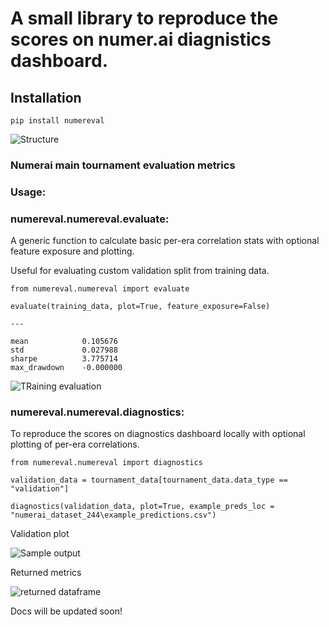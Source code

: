 # A small library to reproduce the scores on numer.ai diagnistics dashboard.

## Installation

`pip install numereval`

![Structure](https://raw.githubusercontent.com/parmarsuraj99/numereval/master/images/numereval_structure.png)

### Numerai main tournament evaluation metrics

### Usage:

### numereval.numereval.evaluate:

A generic function to calculate basic per-era correlation stats with optional feature exposure and plotting.

Useful for evaluating custom validation split from training data.
```
from numereval.numereval import evaluate

evaluate(training_data, plot=True, feature_exposure=False)

---

mean            0.105676
std             0.027988
sharpe          3.775714
max_drawdown    -0.000000
```
![TRaining evaluation](https://github.com/parmarsuraj99/numereval/raw/master/images/training_eval.png)

### numereval.numereval.diagnostics:

To reproduce the scores on diagnostics dashboard locally with optional plotting of per-era correlations.

```
from numereval.numereval import diagnostics

validation_data = tournament_data[tournament_data.data_type == "validation"]

diagnostics(validation_data, plot=True, example_preds_loc = "numerai_dataset_244\example_predictions.csv")
```

Validation plot

![Sample output](https://raw.githubusercontent.com/parmarsuraj99/numereval/master/images/nmr_eval.png)

Returned metrics

![returned dataframe](https://raw.githubusercontent.com/parmarsuraj99/numereval/master/images/numertest.png)


Docs will be updated soon!
